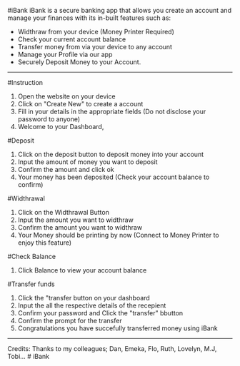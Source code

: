 #iBank 
iBank is a secure banking app that allows you create an account and manage your finances with its in-built features such as:
*  Widthraw from your device (Money Printer Required)
*  Check your current account balance
*  Transfer money from via your device to any account
*  Manage your Profile via our app
*  Securely Deposit Money to your Account.

-----------------------------------------------------------------------
#Instruction

1. Open the website on your device
2. Click on "Create New" to create a account 
3. Fill in your details in the appropriate fields
   (Do not disclose your password to anyone)
4. Welcome to your Dashboard,

#Deposit
1. Click on the deposit button to deposit money into your account
2. Input the amount of money you want to deposit 
3. Confirm the amount and click ok
4. Your money has been deposited
    (Check your account balance to confirm)


#Widthrawal 
1. Click on the Widthrawal Button
2. Input the amount you want to widthraw
3. Confirm the amount you want to widthraw 
4. Your Money should be printing by now 
   (Connect to Money Printer to enjoy this feature)

#Check Balance 
1. Click Balance to view your account balance 

#Transfer funds
1. Click the "transfer button on your dashboard
2. Input the all the respective details of the recepient
3. Confirm your password and Click the "transfer" bbutton 
4. Confirm the prompt for the transfer 
5. Congratulations you have succefully transferred money using iBank

----------------------------------------------------------------------

Credits: Thanks to my colleagues; Dan, Emeka, Flo, Ruth, Lovelyn, M.J, Tobi... # iBank
